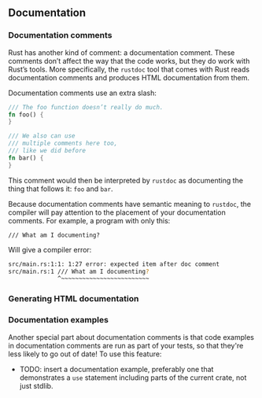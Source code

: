 ## Documentation

<!-- Insert why documentation is important here, who your audience is for documentation -->

### Documentation comments

Rust has another kind of comment: a documentation comment. These
comments don’t affect the way that the code works, but they do work with Rust’s
tools. More specifically, the `rustdoc` tool that comes with Rust reads
documentation comments and produces HTML documentation from them.

Documentation comments use an extra slash:

```rust
/// The foo function doesn’t really do much.
fn foo() {
}

/// We also can use
/// multiple comments here too,
/// like we did before
fn bar() {
}
```

This comment would then be interpreted by `rustdoc` as documenting the thing
that follows it: `foo` and `bar`.

Because documentation comments have semantic meaning to `rustdoc`, the compiler
will pay attention to the placement of your documentation comments. For
example, a program with only this:

```rust,ignore
/// What am I documenting?
```

Will give a compiler error:

```bash
src/main.rs:1:1: 1:27 error: expected item after doc comment
src/main.rs:1 /// What am I documenting?
              ^~~~~~~~~~~~~~~~~~~~~~~~~~
```

### Generating HTML documentation


### Documentation examples

Another special part about documentation comments is that code examples in
documentation comments are run as part of your tests, so that they're less
likely to go out of date! To use this feature:

- TODO: insert a documentation example, preferably one that demonstrates a
  `use` statement including parts of the current crate, not just stdlib.
